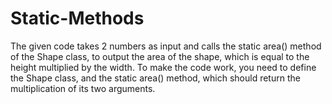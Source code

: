 # Static-Methods

The given code takes 2 numbers as input and calls the static area() method of the Shape class, to output the area of the shape, which is equal to the height multiplied by the width.
To make the code work, you need to define the Shape class, and the static area() method, which should return the multiplication of its two arguments.